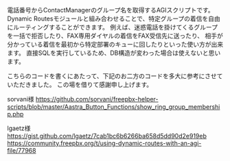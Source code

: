 電話番号からContactManagerのグループ名を取得するAGIスクリプトです。
Dynamic Routesモジュールと組み合わせることで、特定グループの着信を自由にルーティングすることができます。
例えば、迷惑電話を掛けてくるグループを一括で拒否したり、FAX専用ダイヤルの着信をFAX受信先に送ったり、
相手が分かっている着信を最初から特定部署のキューに回したりといった使い方が出来ます。
直接SQLを実行しているため、DB構造が変わった場合は使えないと思います。

こちらのコードを書くにあたって、下記のお二方のコードを多大に参考にさせていただきました。
この場を借りて感謝申し上げます。

sorvani様
https://github.com/sorvani/freepbx-helper-scripts/blob/master/Aastra_Button_Functions/show_ring_group_membership.php

lgaetz様
https://gist.github.com/lgaetz/7cab1bc6b6266ba658d5dd90d2e919eb
https://community.freepbx.org/t/using-dynamic-routes-with-an-agi-file/77968
